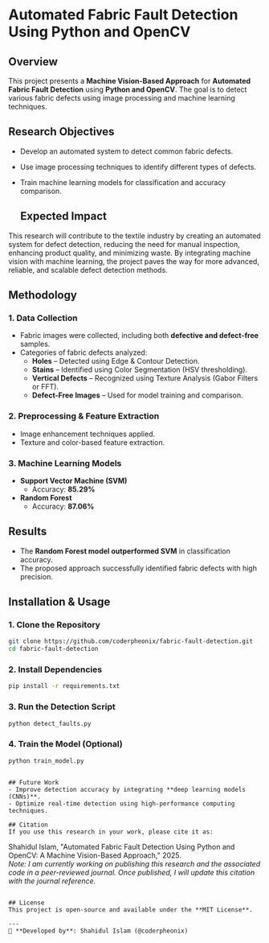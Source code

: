 # Automated Fabric Fault Detection Using Python and OpenCV

## Overview
This project presents a **Machine Vision-Based Approach** for **Automated Fabric Fault Detection** using **Python and OpenCV**. The goal is to detect various fabric defects using image processing and machine learning techniques.

## Research Objectives
- Develop an automated system to detect common fabric defects.
- Use image processing techniques to identify different types of defects.
- Train machine learning models for classification and accuracy comparison.

  ## Expected Impact
This research will contribute to the textile industry by creating an automated system for defect detection, reducing the need for manual inspection, enhancing product quality, and minimizing waste. By integrating machine vision with machine learning, the project paves the way for more advanced, reliable, and scalable defect detection methods.

## Methodology
### 1. **Data Collection**
- Fabric images were collected, including both **defective and defect-free** samples.
- Categories of fabric defects analyzed:
  - **Holes** – Detected using Edge & Contour Detection.
  - **Stains** – Identified using Color Segmentation (HSV thresholding).
  - **Vertical Defects** – Recognized using Texture Analysis (Gabor Filters or FFT).
  - **Defect-Free Images** – Used for model training and comparison.

### 2. **Preprocessing & Feature Extraction**
- Image enhancement techniques applied.
- Texture and color-based feature extraction.

### 3. **Machine Learning Models**
- **Support Vector Machine (SVM)**
  - Accuracy: **85.29%**
- **Random Forest**
  - Accuracy: **87.06%**

## Results
- The **Random Forest model outperformed SVM** in classification accuracy.
- The proposed approach successfully identified fabric defects with high precision.

## Installation & Usage
### 1. **Clone the Repository**
```bash
git clone https://github.com/coderpheonix/fabric-fault-detection.git
cd fabric-fault-detection
```

### 2. **Install Dependencies**
```bash
pip install -r requirements.txt
```

### 3. **Run the Detection Script**
```bash
python detect_faults.py
```

### 4. **Train the Model (Optional)**
```bash
python train_model.py
```


```

## Future Work
- Improve detection accuracy by integrating **deep learning models (CNNs)**.
- Optimize real-time detection using high-performance computing techniques.

## Citation
If you use this research in your work, please cite it as:
```
Shahidul Islam, "Automated Fabric Fault Detection Using Python and OpenCV: A Machine Vision-Based Approach," 2025.  
*Note: I am currently working on publishing this research and the associated code in a peer-reviewed journal. Once published, I will update this citation with the journal reference.*

```

## License
This project is open-source and available under the **MIT License**.

---
🚀 **Developed by**: Shahidul Islam (@coderpheonix)

